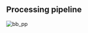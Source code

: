 ## Processing pipeline
![bb_pp](https://github.com/Narmilan-A/Remote-Weed-detection/assets/140802455/0d30c035-396f-419b-a211-04826a2c4c9f)

